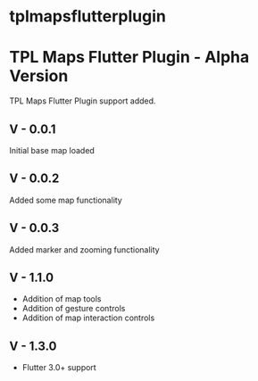 # tplmapsflutterplugin

# TPL Maps Flutter Plugin - Alpha Version

TPL Maps Flutter Plugin support added.

## V - 0.0.1
Initial base map loaded

## V - 0.0.2
Added some map functionality

## V - 0.0.3
Added marker and zooming functionality

## V - 1.1.0
- Addition of map tools
- Addition of gesture controls
- Addition of map interaction controls


## V - 1.3.0
- Flutter 3.0+ support